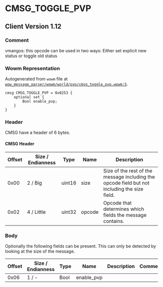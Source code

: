 # CMSG_TOGGLE_PVP

## Client Version 1.12

### Comment

vmangos: this opcode can be used in two ways: Either set explicit new status or toggle old status

### Wowm Representation

Autogenerated from `wowm` file at [`wow_message_parser/wowm/world/pvp/cmsg_toggle_pvp.wowm:5`](https://github.com/gtker/wow_messages/tree/main/wow_message_parser/wowm/world/pvp/cmsg_toggle_pvp.wowm#L5).
```rust,ignore
cmsg CMSG_TOGGLE_PVP = 0x0253 {
    optional set {
        Bool enable_pvp;
    }
}
```
### Header

CMSG have a header of 6 bytes.

#### CMSG Header

| Offset | Size / Endianness | Type   | Name   | Description |
| ------ | ----------------- | ------ | ------ | ----------- |
| 0x00   | 2 / Big           | uint16 | size   | Size of the rest of the message including the opcode field but not including the size field.|
| 0x02   | 4 / Little        | uint32 | opcode | Opcode that determines which fields the message contains.|

### Body


Optionally the following fields can be present. This can only be detected by looking at the size of the message.

| Offset | Size / Endianness | Type | Name | Description | Comment |
| ------ | ----------------- | ---- | ---- | ----------- | ------- |
| 0x06 | 1 / - | Bool | enable_pvp |  |  |

